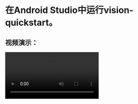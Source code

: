 # 在Android Studio中运行vision-quickstart。

## 视频演示：

<video src="WeChat_20240113154408.mp4" controls title="Title"></video>